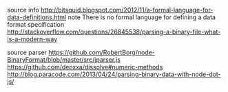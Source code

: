 
source info
  http://bitsquid.blogspot.com/2012/11/a-formal-language-for-data-definitions.html
  note There is no formal language for defining a data format specification
  http://stackoverflow.com/questions/26845538/parsing-a-binary-file-what-is-a-modern-way

source parser
  https://github.com/RobertBorg/node-BinaryFormat/blob/master/src/jparser.js
  https://github.com/deoxxa/dissolve#numeric-methods
  http://blog.paracode.com/2013/04/24/parsing-binary-data-with-node-dot-js/
